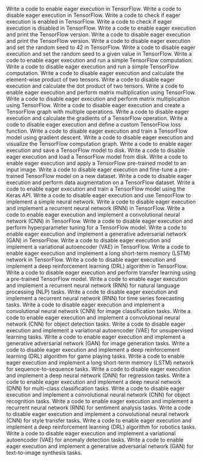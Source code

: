Write a code to enable eager execution in TensorFlow.
Write a code to disable eager execution in TensorFlow.
Write a code to check if eager execution is enabled in TensorFlow.
Write a code to check if eager execution is disabled in TensorFlow.
Write a code to enable eager execution and print the TensorFlow version.
Write a code to disable eager execution and print the TensorFlow version.
Write a code to disable eager execution and set the random seed to 42 in TensorFlow.
Write a code to disable eager execution and set the random seed to a given value in TensorFlow.
Write a code to enable eager execution and run a simple TensorFlow computation.
Write a code to disable eager execution and run a simple TensorFlow computation.
Write a code to disable eager execution and calculate the element-wise product of two tensors.
Write a code to disable eager execution and calculate the dot product of two tensors.
Write a code to enable eager execution and perform matrix multiplication using TensorFlow.
Write a code to disable eager execution and perform matrix multiplication using TensorFlow.
Write a code to disable eager execution and create a TensorFlow graph with multiple operations.
Write a code to disable eager execution and calculate the gradients of a TensorFlow operation.
Write a code to disable eager execution and define a custom TensorFlow loss function.
Write a code to disable eager execution and train a TensorFlow model using gradient descent.
Write a code to disable eager execution and visualize the TensorFlow computation graph.
Write a code to enable eager execution and save a TensorFlow model to disk.
Write a code to disable eager execution and load a TensorFlow model from disk.
Write a code to enable eager execution and apply a TensorFlow pre-trained model to an input image.
Write a code to disable eager execution and fine-tune a pre-trained TensorFlow model on a new dataset.
Write a code to disable eager execution and perform data augmentation on a TensorFlow dataset.
Write a code to enable eager execution and train a TensorFlow model using the Keras API.
Write a code to disable eager execution and use TensorFlow to implement a simple neural network.
Write a code to disable eager execution and implement a recurrent neural network (RNN) in TensorFlow.
Write a code to enable eager execution and implement a convolutional neural network (CNN) in TensorFlow.
Write a code to disable eager execution and perform hyperparameter tuning for a TensorFlow model.
Write a code to enable eager execution and implement a generative adversarial network (GAN) in TensorFlow.
Write a code to disable eager execution and implement a variational autoencoder (VAE) in TensorFlow.
Write a code to enable eager execution and implement a long short-term memory (LSTM) network in TensorFlow.
Write a code to disable eager execution and implement a deep reinforcement learning (DRL) algorithm in TensorFlow.
Write a code to disable eager execution and perform transfer learning using a pre-trained TensorFlow model.
Write a code to enable eager execution and implement a recurrent neural network (RNN) for natural language processing (NLP) tasks.
Write a code to disable eager execution and implement a recurrent neural network (RNN) for time series forecasting tasks.
Write a code to disable eager execution and implement a convolutional neural network (CNN) for image classification tasks.
Write a code to enable eager execution and implement a convolutional neural network (CNN) for object detection tasks.
Write a code to disable eager execution and implement a variational autoencoder (VAE) for unsupervised learning tasks.
Write a code to enable eager execution and implement a generative adversarial network (GAN) for image generation tasks.
Write a code to disable eager execution and implement a deep reinforcement learning (DRL) algorithm for game playing tasks.
Write a code to enable eager execution and implement a long short-term memory (LSTM) network for sequence-to-sequence tasks.
Write a code to disable eager execution and implement a deep neural network (DNN) for regression tasks.
Write a code to enable eager execution and implement a deep neural network (DNN) for multi-class classification tasks.
Write a code to disable eager execution and implement a convolutional neural network (CNN) for object recognition tasks.
Write a code to enable eager execution and implement a recurrent neural network (RNN) for sentiment analysis tasks.
Write a code to disable eager execution and implement a convolutional neural network (CNN) for style transfer tasks.
Write a code to enable eager execution and implement a deep reinforcement learning (DRL) algorithm for robotics tasks.
Write a code to disable eager execution and implement a variational autoencoder (VAE) for anomaly detection tasks.
Write a code to enable eager execution and implement a generative adversarial network (GAN) for text-to-image synthesis tasks.
